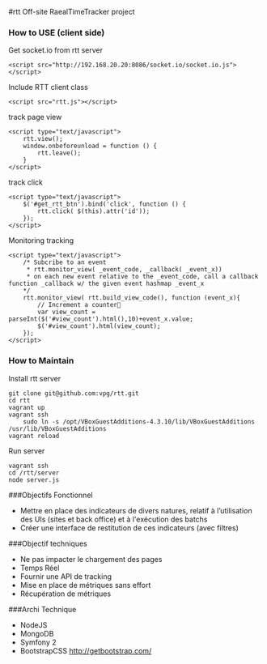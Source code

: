 #rtt
Off-site RaealTimeTracker project

### How to USE (client side)
Get socket.io from rtt server

	<script src="http://192.168.20.20:8086/socket.io/socket.io.js"></script>        

Include RTT client class
	
	<script src="rtt.js"></script>        

track page view
	
	<script type="text/javascript">
		rtt.view();
		window.onbeforeunload = function () {
			rtt.leave();
		}
	</script>
    
track click
	
	<script type="text/javascript">
		$('#get_rtt_btn').bind('click', function () {
			rtt.click( $(this).attr('id'));
		});
	</script>
    
Monitoring tracking
	
	<script type="text/javascript">
		/* Subcribe to an event
		 * rtt.monitor_view( _event_code, _callback( _event_x))
		 * on each new event relative to the _event_code, call a callback function _callback w/ the given event hashmap _event_x
		*/
		rtt.monitor_view( rtt.build_view_code(), function (event_x){
			// Increment a counter
			var view_count = parseInt($('#view_count').html(),10)+event_x.value;
			$('#view_count').html(view_count);
		});
	</script>


### How to Maintain
Install rtt server

	git clone git@github.com:vpg/rtt.git
	cd rtt
	vagrant up
	vagrant ssh
		sudo ln -s /opt/VBoxGuestAdditions-4.3.10/lib/VBoxGuestAdditions /usr/lib/VBoxGuestAdditions
	vagrant reload
Run server

	vagrant ssh
	cd /rtt/server
	node server.js
	
	
###Objectifs Fonctionnel
 * Mettre en place des indicateurs de divers natures, relatif à l’utilisation des UIs (sites et back office) et à l'exécution des batchs
 * Créer une interface de restitution de ces indicateurs (avec filtres)
	
###Objectif techniques
 * Ne pas impacter le chargement des pages
 * Temps Réel
 * Fournir une API de tracking 
 * Mise en place de métriques sans effort
 * Récupération de métriques

###Archi Technique
 * NodeJS
 * MongoDB
 * Symfony 2
 * BootstrapCSS http://getbootstrap.com/
